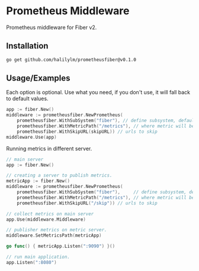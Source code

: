 
# Prometheus Middleware

Prometheus middleware for Fiber v2.

## Installation

```bash
go get github.com/halilylm/prometheusfiber@v0.1.0
```

## Usage/Examples

Each option is optional. Use what you need, if you don't use, it will fall back to default values.
```go
app := fiber.New()
middleware := prometheusfiber.NewPrometheus(
    prometheusfiber.WithSubSystem("fiber"), // define subsystem, default "fiber"
    prometheusfiber.WithMetricPath("/metrics"), // where metric will be publisher, default "/metrics"
    prometheusfiber.WithSkipURL(skipURL)) // urls to skip 
middleware.Use(app)
```
Running metrics in different server.
```go
// main server
app := fiber.New()

// creating a server to publish metrics.
metricApp := fiber.New()
middleware := prometheusfiber.NewPrometheus(
    prometheusfiber.WithSubSystem("fiber"),     // define subsystem, default "fiber"
    prometheusfiber.WithMetricPath("/metrics"), // where metric will be publisher, default "/metrics"
    prometheusfiber.WithSkipURL("/skip")) // urls to skip

// collect metrics on main server
app.Use(middleware.Middleware)

// publisher metrics on metric server.
middleware.SetMetricsPath(metricApp)

go func() { metricApp.Listen(":9090") }()

// run main application.
app.Listen(":8080")
```

    
